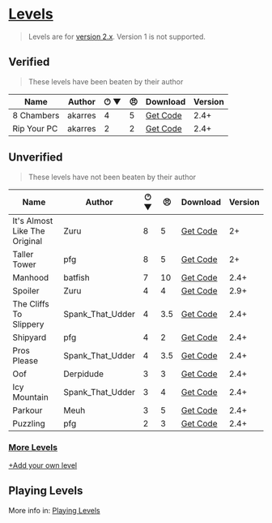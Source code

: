 # [Levels](https://pfgithub.github.io/goilevelmod/levels.html)

> Levels are for [version 2.x](https://github.com/pfgithub/goilevelmod/releases). Version 1 is not supported.

## Verified

> These levels have been beaten by their author

| Name                           | Author    | 🕐︎ ▼ | 😠︎ | Download                                        | Version |
|--------------------------------|-----------|-----|-----|-------------------------------------------------| -- |
| 8 Chambers                       | akarres | 4   | 5   | [Get Code](levels/shipyard.txt)                 | 2.4+ |
| Rip Your PC                      | akarres | 2   | 2   | [Get Code](levels/ripYourPC.txt)                | 2.4+ |

## Unverified

> These levels have not been beaten by their author

| Name                           | Author    | 🕐︎ ▼ | 😠︎ | Download                                        | Version |
|--------------------------------|-----------|-----|-----|-------------------------------------------------| -- |
| It's Almost Like The Original       | Zuru | 8   | 5   | [Get Code](levels/itsAlmostLikeTheOriginal.txt) | 2+ | 
| Taller Tower                         | pfg | 8   | 5   | [Get Code](levels/tallertower.txt)              | 2+ |
| Manhood                          | batfish | 7   | 10  | [Get Code](levels/manhood.txt)                  | 2.4+ |
| Spoiler                             | Zuru | 4   | 4   | [Get Code](levels/spoiler.txt)                  | 2.9+ |
| The Cliffs To Slippery  | Spank_That_Udder | 4   | 3.5 | [Get Code](levels/theCliffsToSlippery.txt)      | 2.4+ |
| Shipyard                             | pfg | 4   | 2   | [Get Code](levels/shipyard.txt)                 | 2.4+ |
| Pros Please             | Spank_That_Udder | 4   | 3.5 | [Get Code](levels/prosPlease.txt)               | 2.4+ |
| Oof                            | Derpidude | 3   | 3   | [Get Code](levels/oof.txt)                      | 2.4+ |
| Icy Mountain            | Spank_That_Udder | 3   | 4   | [Get Code](levels/icyMountain.txt)              | 2.4+ |
| Parkour                             | Meuh | 3   | 5   | [Get Code](levels/parkour.txt)                  | 2.4+ |
| Puzzling                             | pfg | 2   | 3   | [Get Code](levels/puzzling.txt)                 | 2.4+ |

<!--
🕐︎ Where does your level end?
1 = Tutorial
2 = Chimney
3 = Furniture
4 = Orange
5 = Anvil
6 = Bucket
7 = Ice Mountain
8 = Space
-->

### [More Levels](https://docs.google.com/spreadsheets/d/1PiDh_Kk8_2RwIr03tHOT1qwdlY102GMFQ6_wALynjrA/edit?usp=sharing)

[+Add your own level](https://github.com/pfgithub/goilevelmod/blob/master/README.md#sharing-levels)

## Playing Levels

More info in: [Playing Levels](https://pfgithub.github.io/goilevelmod/index#playing-levels)
